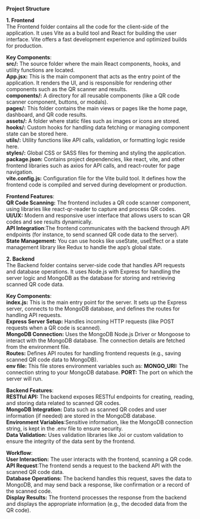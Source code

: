 **Project Structure**<br>

**1. Frontend**<br>
  The Frontend folder contains all the code for the client-side of the application. It uses Vite as a build tool and React for building the user interface. Vite offers a fast development experience and optimized builds for production.<br>

**Key Components**:<br>
**src/:** The source folder where the main React components, hooks, and utility functions are located.<br>
**App.jsx:** This is the main component that acts as the entry point of the application. It renders the UI, and is responsible for rendering other components such as the QR scanner and results.<br>
**components/:** A directory for all reusable components (like a QR code scanner component, buttons, or modals).<br>
**pages/:** This folder contains the main views or pages like the home page, dashboard, and QR code results.<br>
**assets/:** A folder where static files such as images or icons are stored.<br>
**hooks/:** Custom hooks for handling data fetching or managing component state can be stored here.<br>
**utils/:** Utility functions like API calls, validation, or formatting logic reside here.<br>
**styles/:** Global CSS or SASS files for theming and styling the application.<br>
**package.json:** Contains project dependencies, like react, vite, and other frontend libraries such as axios for API calls, and react-router for page navigation.<br>
**vite.config.js:** Configuration file for the Vite build tool. It defines how the frontend code is compiled and served during development or production.<br>

**Frontend Features**:<br>
**QR Code Scanning:** The frontend includes a QR code scanner component, using libraries like react-qr-reader to capture and process QR codes.<br>
**UI/UX:** Modern and responsive user interface that allows users to scan QR codes and see results dynamically.<br>
**API Integration**:The frontend communicates with the backend through API endpoints (for instance, to send scanned QR code data to the server).<br>
**State Management:** You can use hooks like useState, useEffect or a state management library like Redux to handle the app’s global state.<br>

**2. Backend**<br>
The Backend folder contains server-side code that handles API requests and database operations. It uses Node.js with Express for handling the server logic and MongoDB as the database for storing and retrieving scanned QR code data.<br>

**Key Components**:<br>
**index.js:** This is the main entry point for the server. It sets up the Express server, connects to the MongoDB database, and defines the routes for handling API requests.<br>
**Express Server Setup:** Handles incoming HTTP requests (like POST requests when a QR code is scanned).<br>
**MongoDB Connection:** Uses the MongoDB Node.js Driver or Mongoose to interact with the MongoDB database. The connection details are fetched from the environment file.<br>
**Routes:** Defines API routes for handling frontend requests (e.g., saving scanned QR code data to MongoDB).<br>
**env file:** This file stores environment variables such as:
**MONGO_URI:** The connection string to your MongoDB database.
**PORT:** The port on which the server will run.<br>

**Backend Features**:<br>
**RESTful API:** The backend exposes RESTful endpoints for creating, reading, and storing data related to scanned QR codes.<br>
**MongoDB Integration:** Data such as scanned QR codes and user information (if needed) are stored in the MongoDB database.<br>
**Environment Variables**:Sensitive information, like the MongoDB connection string, is kept in the .env file to ensure security.<br>
**Data Validation:** Uses validation libraries like Joi or custom validation to ensure the integrity of the data sent by the frontend.<br>

**Workflow**:<br>
**User Interaction:** The user interacts with the frontend, scanning a QR code.<br>
**API Request**:The frontend sends a request to the backend API with the scanned QR code data.<br>
**Database Operations:** The backend handles this request, saves the data to MongoDB, and may send back a response, like confirmation or a record of the scanned code.<br>
**Display Results:** The frontend processes the response from the backend and displays the appropriate information (e.g., the decoded data from the QR code).
